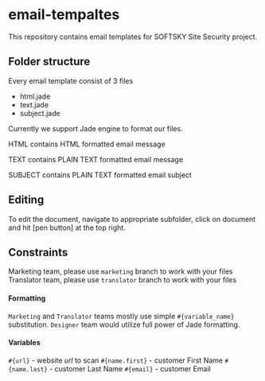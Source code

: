 # email-tempaltes

This repository contains email templates for SOFTSKY Site Security project.

## Folder structure
Every email template consist of 3 files
- html.jade
- text.jade
- subject.jade

Currently we support Jade engine to format our files.

HTML contains HTML formatted email message 

TEXT contains PLAIN TEXT formatted email message

SUBJECT contains PLAIN TEXT formatted email subject

## Editing
To edit the document, navigate to appropriate subfolder, click on document and hit [pen button] at the top right.

## Constraints

Marketing team, please use `marketing` branch to work with your files
Translator team, please use `translator` branch to work with your files

#### Formatting 
`Marketing` and `Translator` teams mostly use simple `#{variable_name}` substitution.
`Designer` team would utilize full power of Jade formatting.

#### Variables
`#{url}` - website *url* to scan
`#{name.first}` - customer First Name
`#{name.last}` - customer Last Name
`#{email}` - customer Email
